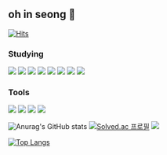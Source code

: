 ## oh in seong 👋

<!--
**ois0886/ois0886** is a ✨ _special_ ✨ repository because its `README.md` (this file) appears on your GitHub profile.

Here are some ideas to get you started:

- 🔭 I’m currently working on ...
- 🌱 I’m currently learning ...
- 👯 I’m looking to collaborate on ...
- 🤔 I’m looking for help with ...
- 💬 Ask me about ...
- 📫 How to reach me: ...
- 😄 Pronouns: ...
- ⚡ Fun fact: ...
-->
[![Hits](https://hits.seeyoufarm.com/api/count/incr/badge.svg?url=https%3A%2F%2Fgithub.com%2Fois0886&count_bg=%233D83D7&title_bg=%232AB0A5&icon=&icon_color=%23E7E7E7&title=hits&edge_flat=false)](https://hits.seeyoufarm.com)

### Studying
<img src="https://img.shields.io/badge/Kotlin-7F52FF?style=for-the-badge&logo=Kotlin&logoColor=white"/> <img src="https://img.shields.io/badge/c++-00599C?style=for-the-badge&logo=c%2B%2B&logoColor=white"> <img src="https://img.shields.io/badge/java-007396.svg?style=for-the-badge&logo=JAVA&logoColor=white"> <img src="https://img.shields.io/badge/Python-3776AB?style=for-the-badge&logo=python&logoColor=white"/> <img src="https://img.shields.io/badge/github-181717?style=for-the-badge&logo=github&logoColor=white"> <img src="https://img.shields.io/badge/html-E34F26?style=for-the-badge&logo=html5&logoColor=white"> <img src="https://img.shields.io/badge/css-1572B6?style=for-the-badge&logo=css3&logoColor=white"> <img src="https://img.shields.io/badge/javascript-F7DF1E?style=for-the-badge&logo=javascript&logoColor=black">

### Tools
<img src="https://img.shields.io/badge/git-F05032?style=for-the-badge&logo=git&logoColor=white"> <img src="https://img.shields.io/badge/Eclipse-2C2255.svg?style=for-the-badge&logo=Eclipse%20IDE&logoColor=white"> <img src="https://img.shields.io/badge/Visual%20Studio%20Code-007ACC.svg?style=for-the-badge&logo=Visual%20Studio%20Code&logoColor=white"> <img src="https://img.shields.io/badge/Android%20Studio-3DDC84.svg?style=for-the-badge&logo=Android%20Studio&logoColor=white">

![Anurag's GitHub stats](https://github-readme-stats.vercel.app/api?username=ois0886&show_icons=true&theme=dark) [![Solved.ac
프로필](http://mazassumnida.wtf/api/v2/generate_badge?boj=ois0886)](https://solved.ac/ois0886)
<img src="http://mazandi.herokuapp.com/api?handle=ois0886&theme=warm"/>

[![Top Langs](https://github-readme-stats.vercel.app/api/top-langs/?username=ois0886&layout=compact&theme=dark&langs_count=8)](https://github.com/anuraghazra/github-readme-stats)
